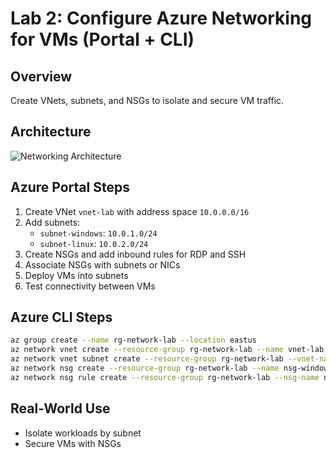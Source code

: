 # Lab 2: Configure Azure Networking for VMs (Portal + CLI)

## Overview
Create VNets, subnets, and NSGs to isolate and secure VM traffic.

## Architecture
![Networking Architecture](images/lab2-networking-architecture.png)

## Azure Portal Steps
1. Create VNet `vnet-lab` with address space `10.0.0.0/16`
2. Add subnets:
   - `subnet-windows`: `10.0.1.0/24`
   - `subnet-linux`: `10.0.2.0/24`
3. Create NSGs and add inbound rules for RDP and SSH
4. Associate NSGs with subnets or NICs
5. Deploy VMs into subnets
6. Test connectivity between VMs

## Azure CLI Steps
```bash
az group create --name rg-network-lab --location eastus
az network vnet create --resource-group rg-network-lab --name vnet-lab --address-prefix 10.0.0.0/16 --subnet-name subnet-windows --subnet-prefix 10.0.1.0/24
az network vnet subnet create --resource-group rg-network-lab --vnet-name vnet-lab --name subnet-linux --address-prefix 10.0.2.0/24
az network nsg create --resource-group rg-network-lab --name nsg-windows
az network nsg rule create --resource-group rg-network-lab --nsg-name nsg-windows --name allow-rdp --protocol Tcp --direction Inbound --priority 1000 --source-address-prefix '*' --source-port-range '*' --destination-address-prefix '*' --destination-port-range 3389 --access Allow
```

## Real-World Use
- Isolate workloads by subnet
- Secure VMs with NSGs
